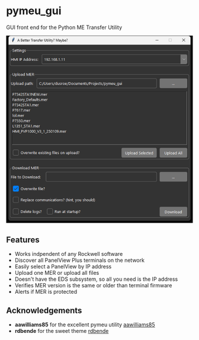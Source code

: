 # pymeu_gui
GUI front end for the Python ME Transfer Utility

![Screenshot](resources/image.png)

## Features
* Works indpendent of any Rockwell software
* Discover all PanelView Plus terminals on the network
* Easily select a PanelView by IP address
* Upload one MER or upload all files
* Doesn't have the EDS subsystem, so all you need is the IP address
* Verifies MER version is the same or older than terminal firmware
* Alerts if MER is protected

## Acknowledgements
* **aawilliams85** for the excellent pymeu utility [aawilliams85](https://github.com/aawilliams85)
* **rdbende** for the sweet theme [rdbende](https://github.com/rdbende/Azure-ttk-theme)
